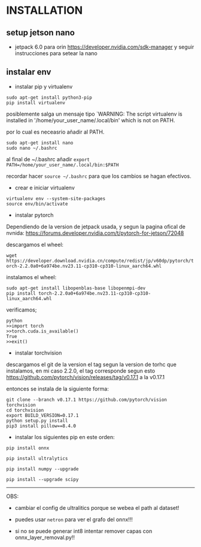 # INSTALLATION

## setup jetson nano 

* jetpack 6.0 para orin https://developer.nvidia.com/sdk-manager y seguir instrucciones para setear la nano

## instalar env

* instalar pip y virtualenv

```
sudo apt-get install python3-pip
pip install virtualenv
```

posiblemente salga un mensaje tipo `WARNING: The script virtualenv is installed in '/home/your_user_name/.local/bin' which is not on PATH.

por lo cual es neceasrio añadir al PATH.

```
sudo apt-get install nano
sudo nano ~/.bashrc
```
al final de ~/.bashrc añadir `export PATH=/home/your_user_name/.local/bin:$PATH`

recordar hacer `source ~/.bashrc` para que los cambios se hagan efectivos.

* crear e iniciar virtualenv

```
virtualenv env --system-site-packages
source env/bin/activate
```
* instalar pytorch

Dependiendo de la version de jetpack usada, y segun la pagina ofical de nvnida: https://forums.developer.nvidia.com/t/pytorch-for-jetson/72048

descargamos el wheel:

`wget https://developer.download.nvidia.cn/compute/redist/jp/v60dp/pytorch/torch-2.2.0a0+6a974be.nv23.11-cp310-cp310-linux_aarch64.whl`


instalamos el wheel:

```
sudo apt-get install libopenblas-base libopenmpi-dev  
pip install torch-2.2.0a0+6a974be.nv23.11-cp310-cp310-linux_aarch64.whl
```

verificamos;

```
python
>>import torch
>>torch.cuda.is_available()
True
>>exit()
```

* instalar torchvision

descargamos el git de la version el tag segun la version de torhc que instalamos, en mi caso 2.2.0, el tag corresponde segun esto https://github.com/pytorch/vision/releases/tag/v0.17.1
a la v0.17.1

entonces se instala de la siguiente forma:

```
git clone --branch v0.17.1 https://github.com/pytorch/vision torchvision
cd torchvision
export BUILD_VERSION=0.17.1
python setup.py install
pip3 install pillow==8.4.0
```

* instalar los siguientes pip en este orden: 

`pip install onnx`


`pip install ultralytics`

`pip install numpy --upgrade`

`pip install --upgrade scipy`

---

OBS:

- cambiar el config de ultralitics porque se webea el path al dataset!

- puedes usar `netron` para ver el grafo del onnx!!!

- si no se puede generar int8 intentar remover capas con onnx_layer_removal.py!!
